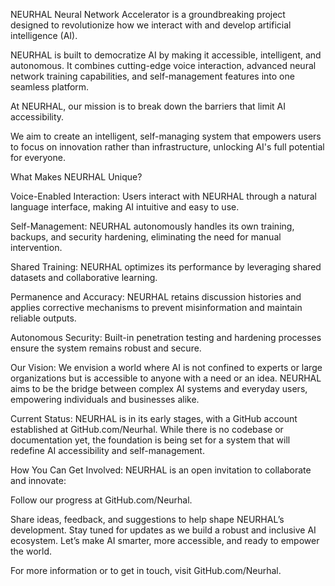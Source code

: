 NEURHAL Neural Network Accelerator is a groundbreaking project designed to revolutionize how we interact with and develop artificial intelligence (AI). 

NEURHAL is built to democratize AI by making it accessible, intelligent, and autonomous. It combines cutting-edge voice interaction, advanced neural network training capabilities, and self-management features into one seamless platform.

At NEURHAL, our mission is to break down the barriers that limit AI accessibility. 

We aim to create an intelligent, self-managing system that empowers users to focus on innovation rather than infrastructure, unlocking AI's full potential for everyone.

What Makes NEURHAL Unique?

Voice-Enabled Interaction:
Users interact with NEURHAL through a natural language interface, making AI intuitive and easy to use.

Self-Management:
NEURHAL autonomously handles its own training, backups, and security hardening, eliminating the need for manual intervention.

Shared Training:
NEURHAL optimizes its performance by leveraging shared datasets and collaborative learning.

Permanence and Accuracy:
NEURHAL retains discussion histories and applies corrective mechanisms to prevent misinformation and maintain reliable outputs.

Autonomous Security:
Built-in penetration testing and hardening processes ensure the system remains robust and secure.

Our Vision:
We envision a world where AI is not confined to experts or large organizations but is accessible to anyone with a need or an idea. NEURHAL aims to be the bridge between complex AI systems and everyday users, empowering individuals and businesses alike.

Current Status:
NEURHAL is in its early stages, with a GitHub account established at GitHub.com/Neurhal. While there is no codebase or documentation yet, the foundation is being set for a system that will redefine AI accessibility and self-management.

How You Can Get Involved:
NEURHAL is an open invitation to collaborate and innovate:

Follow our progress at GitHub.com/Neurhal.

Share ideas, feedback, and suggestions to help shape NEURHAL’s development.
Stay tuned for updates as we build a robust and inclusive AI ecosystem.
Let’s make AI smarter, more accessible, and ready to empower the world.

For more information or to get in touch, visit GitHub.com/Neurhal.
